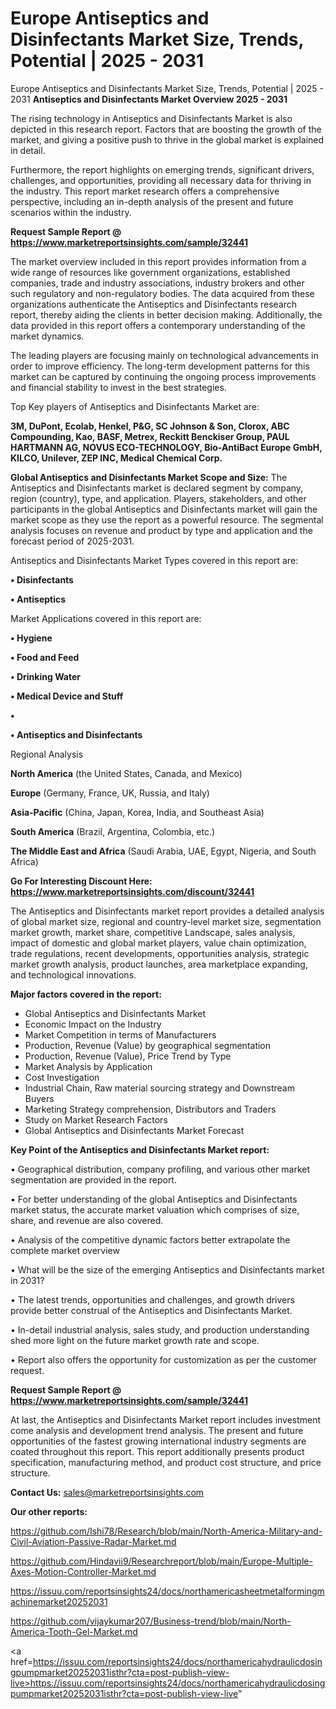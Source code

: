 # Europe Antiseptics and Disinfectants Market Size, Trends, Potential | 2025 - 2031
Europe Antiseptics and Disinfectants Market Size, Trends, Potential | 2025 - 2031
<Strong> Antiseptics and Disinfectants Market Overview 2025 - 2031</strong>

The rising technology in Antiseptics and Disinfectants Market is also depicted in this research report. Factors that are boosting the growth of the market, and giving a positive push to thrive in the global market is explained in detail.

Furthermore, the report highlights on emerging trends, significant drivers, challenges, and opportunities, providing all necessary data for thriving in the industry. This report market research offers a comprehensive perspective, including an in-depth analysis of the present and future scenarios within the industry.

<strong>Request Sample Report @ <a href=https://www.marketreportsinsights.com/sample/32441>https://www.marketreportsinsights.com/sample/32441</a></strong>

The market overview included in this report provides information from a wide range of resources like government organizations, established companies, trade and industry associations, industry brokers and other such regulatory and non-regulatory bodies. The data acquired from these organizations authenticate the Antiseptics and Disinfectants research report, thereby aiding the clients in better decision making. Additionally, the data provided in this report offers a contemporary understanding of the market dynamics.

The leading players are focusing mainly on technological advancements in order to improve efficiency. The long-term development patterns for this market can be captured by continuing the ongoing process improvements and financial stability to invest in the best strategies.

Top Key players of Antiseptics and Disinfectants Market are:

<strong>3M, DuPont, Ecolab, Henkel, P&G, SC Johnson & Son, Clorox, ABC Compounding, Kao, BASF, Metrex, Reckitt Benckiser Group, PAUL HARTMANN AG, NOVUS ECO-TECHNOLOGY, Bio-AntiBact Europe GmbH, KILCO, Unilever, ZEP INC, Medical Chemical Corp.</strong>

<strong><b>Global Antiseptics and Disinfectants Market Scope and Size:</b></strong>
The Antiseptics and Disinfectants market is declared segment by company, region (country), type, and application. Players, stakeholders, and other participants in the global Antiseptics and Disinfectants market will gain the market scope as they use the report as a powerful resource. The segmental analysis focuses on revenue and product by type and application and the forecast period of 2025-2031.

Antiseptics and Disinfectants Market Types covered in this report are:

<strong>•  Disinfectants

•  Antiseptics</strong>

Market Applications covered in this report are:

<strong>•  Hygiene

•  Food and Feed

•  Drinking Water

•  Medical Device and Stuff

•  

•  Antiseptics and Disinfectants</strong> 

Regional Analysis

<strong>North America</strong> (the United States, Canada, and Mexico)

<strong>Europe</strong> (Germany, France, UK, Russia, and Italy)

<strong>Asia-Pacific</strong> (China, Japan, Korea, India, and Southeast Asia)

<strong>South America</strong> (Brazil, Argentina, Colombia, etc.)

<strong>The Middle East and Africa</strong> (Saudi Arabia, UAE, Egypt, Nigeria, and South Africa)

<strong>Go For Interesting Discount Here: <a href=https://www.marketreportsinsights.com/discount/32441>https://www.marketreportsinsights.com/discount/32441</a></strong>

The Antiseptics and Disinfectants market report provides a detailed analysis of global market size, regional and country-level market size, segmentation market growth, market share, competitive Landscape, sales analysis, impact of domestic and global market players, value chain optimization, trade regulations, recent developments, opportunities analysis, strategic market growth analysis, product launches, area marketplace expanding, and technological innovations.

<strong><b>Major factors covered in the report:</b></strong>
<ul>
  <li>Global Antiseptics and Disinfectants Market </li>
  <li>Economic Impact on the Industry</li>
  <li>Market Competition in terms of Manufacturers</li>
  <li>Production, Revenue (Value) by geographical segmentation</li>
  <li>Production, Revenue (Value), Price Trend by Type</li>
  <li>Market Analysis by Application</li>
  <li>Cost Investigation</li>
  <li>Industrial Chain, Raw material sourcing strategy and Downstream Buyers</li>
  <li>Marketing Strategy comprehension, Distributors and Traders</li>
  <li>Study on Market Research Factors</li>
  <li>Global Antiseptics and Disinfectants Market Forecast</li>
</ul>

<strong><b>Key Point of the Antiseptics and Disinfectants Market report:</b></strong>

• Geographical distribution, company profiling, and various other market segmentation are provided in the report.

• For better understanding of the global Antiseptics and Disinfectants market status, the accurate market valuation which comprises of size, share, and revenue are also covered.

• Analysis of the competitive dynamic factors better extrapolate the complete market overview

• What will be the size of the emerging Antiseptics and Disinfectants market in 2031?

• The latest trends, opportunities and challenges, and growth drivers provide better construal of the Antiseptics and Disinfectants Market.

• In-detail industrial analysis, sales study, and production understanding shed more light on the future market growth rate and scope.

• Report also offers the opportunity for customization as per the customer request.

<strong>Request Sample Report @ <a href=https://www.marketreportsinsights.com/sample/32441>https://www.marketreportsinsights.com/sample/32441</a></strong>

At last, the Antiseptics and Disinfectants Market report includes investment come analysis and development trend analysis. The present and future opportunities of the fastest growing international industry segments are coated throughout this report. This report additionally presents product specification, manufacturing method, and product cost structure, and price structure.

<strong>Contact Us:</strong>
sales@marketreportsinsights.com

<strong>Our other reports:</strong>

<a href=https://github.com/Ishi78/Research/blob/main/North-America-Military-and-Civil-Aviation-Passive-Radar-Market.md>https://github.com/Ishi78/Research/blob/main/North-America-Military-and-Civil-Aviation-Passive-Radar-Market.md</a>

<a href=https://github.com/Hindavii9/Researchreport/blob/main/Europe-Multiple-Axes-Motion-Controller-Market.md>https://github.com/Hindavii9/Researchreport/blob/main/Europe-Multiple-Axes-Motion-Controller-Market.md</a>

<a href=https://issuu.com/reportsinsights24/docs/northamericasheetmetalformingmachinemarket20252031>https://issuu.com/reportsinsights24/docs/northamericasheetmetalformingmachinemarket20252031</a>

<a href=https://github.com/vijaykumar207/Business-trend/blob/main/North-America-Tooth-Gel-Market.md>https://github.com/vijaykumar207/Business-trend/blob/main/North-America-Tooth-Gel-Market.md</a>

<a href=https://issuu.com/reportsinsights24/docs/northamericahydraulicdosingpumpmarket20252031isthr?cta=post-publish-view-live>https://issuu.com/reportsinsights24/docs/northamericahydraulicdosingpumpmarket20252031isthr?cta=post-publish-view-live</a>"
